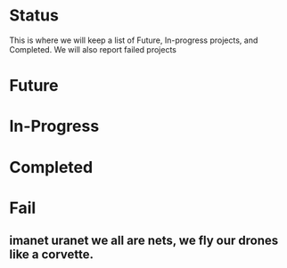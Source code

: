 # Status

This is where we will keep a  list of Future, In-progress projects, and Completed. We will also report failed projects


# Future

# In-Progress

# Completed

# Fail




























## imanet uranet we all are nets, we fly our drones like a corvette.

